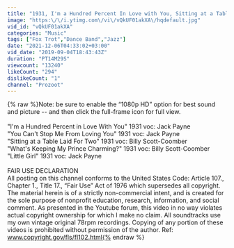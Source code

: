 ```yaml
---
title: "1931, I'm a Hundred Percent In Love with You, Sitting at a Table Laid for Two, Jack Payne, HD 78rpm"
image: "https:\/\/i.ytimg.com\/vi\/vQkUF01akXA\/hqdefault.jpg"
vid_id: "vQkUF01akXA"
categories: "Music"
tags: ["Fox Trot","Dance Band","Jazz"]
date: "2021-12-06T04:33:02+03:00"
vid_date: "2019-09-04T18:43:43Z"
duration: "PT14M29S"
viewcount: "13240"
likeCount: "294"
dislikeCount: "1"
channel: "Prozoot"
---
```

{% raw %}Note: be sure to enable the “1080p HD” option for best sound and picture -- and then click the full-frame icon for full view.<br /><br />&quot;I'm a Hundred Percent in Love With You&quot;  1931  voc: Jack Payne<br />&quot;You Can't Stop Me From Loving You&quot;  1931   voc: Jack Payne<br />&quot;Sitting at a Table Laid For Two&quot;  1931  voc: Billy Scott-Coomber<br />&quot;What's Keeping My Prince Charming?&quot;  1931   voc: Billy Scott-Coomber<br />&quot;Little Girl&quot;  1931   voc: Jack Payne<br /><br />                                               FAIR USE DECLARATION<br />All posting on this channel conforms to the United States Code: Article 107., Chapter 1., Title 17., “Fair Use” Act of 1976 which supersedes all copyright.  The material herein is of a strictly non-commercial intent, and is created for the sole purpose of nonprofit education, research, information, and social comment.  As presented in the Youtube forum, this video in no way violates actual copyright ownership for which I make no claim.  All soundtracks use my own vintage original 78rpm recordings.   Copying of any portion of these videos is prohibited without permission of the author.  Ref: www.copyright.gov/fls/fl102.html{% endraw %}
